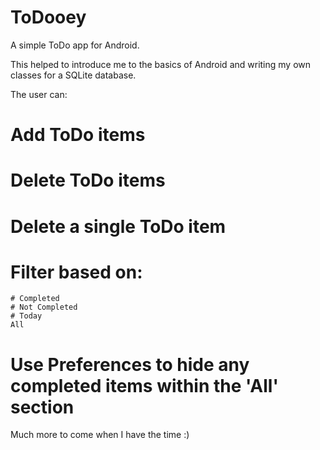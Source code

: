 # ToDooey
A simple ToDo app for Android.

This helped to introduce me to the basics of Android and writing my own classes for a SQLite database.

The user can:
# Add ToDo items
# Delete ToDo items
# Delete a single ToDo item
# Filter based on:
    # Completed
    # Not Completed
    # Today
    All
# Use Preferences to hide any completed items within the 'All' section

Much more to come when I have the time :)
